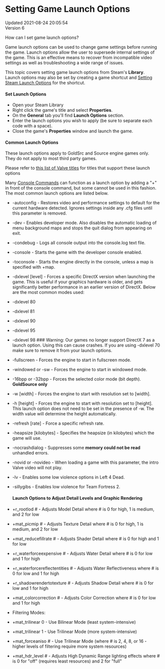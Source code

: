 # Setting Game Launch Options
Updated 2021-08-24 20:05:54  
Version 6  

How can I set game launch options?  
  
Game launch options can be used to change game settings before running the game. Launch options allow the user to supersede internal settings of the game. This is an effective means to recover from incompatible video settings as well as troubleshooting a wide range of issues.  
  
This topic covers setting game launch options from Steam's **Library**. Launch options may also be set by creating a game shortcut and [Setting Steam Launch Options](https://help.steampowered.com/en/faqs/view/0188-6BB7-D467-08E1) for the shortcut.  
  
#### Set Launch Options
  
* Open your Steam Library
* Right click the game's title and select **Properties**.
* On the **General** tab you'll find **Launch Options** section.
* Enter the launch options you wish to apply (be sure to separate each code with a space).
* Close the game's **Properties** window and launch the game.
  
  
#### Common Launch Options
These launch options apply to GoldSrc and Source engine games only. They do not apply to most third party games.  
  
Please refer to [this list of Valve titles](https://store.steampowered.com/search/?category1=998&developer=Valve) for titles that support these launch options  
  
Many [Console Commands](http://developer.valvesoftware.com/wiki/Console_Command_List) can function as a launch option by adding a "+" in front of the console command, but some cannot be used in this fashion. The most common launch options are listed below.  
  
* -autoconfig - Restores video and performance settings to default for the current hardware detected. Ignores settings inside any .cfg files until this parameter is removed.
* -dev - Enables developer mode. Also disables the automatic loading of menu background maps and stops the quit dialog from appearing on exit.
* -condebug - Logs all console output into the console.log text file.
* -console - Starts the game with the developer console enabled.
* -toconsole - Starts the engine directly in the console, unless a map is specified with +map.
* -dxlevel [level] - Forces a specific DirectX version when launching the game. This is useful if your graphics hardware is older, and gets significantly better performance in an earlier version of DirectX. Below are the most common modes used:  
  
* -dxlevel 80
* -dxlevel 81
* -dxlevel 90
* -dxlevel 95
* -dxlevel 98   ### Warning:
Our games no longer support DirectX 7 as a launch option. Using this can cause crashes. If you are using -dxlevel 70 make sure to remove it from your launch options.
* -fullscreen - Forces the engine to start in fullscreen mode.
* -windowed or -sw - Forces the engine to start in windowed mode.
* -16bpp or -32bpp - Forces the selected color mode (bit depth). **GoldSource only**
* -w [width] - Forces the engine to start with resolution set to [width].
* -h [height] - Forces the engine to start with resolution set to [height]. This launch option does not need to be set in the presence of -w. The width value will determine the height automatically.
* -refresh [rate] - Force a specific refresh rate.
* -heapsize [kilobytes] - Specifies the heapsize (in kilobytes) which the game will use.
* -nocrashdialog - Suppresses some **memory could not be read** unhandled errors.
* -novid or -novideo - When loading a game with this parameter, the intro Valve video will not play.
* -lv - Enables some low violence options in Left 4 Dead.
* -sillygibs - Enables low violence for Team Fortress 2.
  #### Launch Options to Adjust Detail Levels and Graphic Rendering
* +r_rootlod # - Adjusts Model Detail where # is 0 for high, 1 is medium, and 2 for low
* +mat_picmip # - Adjusts Texture Detail where # is 0 for high, 1 is medium, and 2 for low
* +mat_reducefillrate # - Adjusts Shader Detail where # is 0 for high and 1 for low
* +r_waterforceexpensive # - Adjusts Water Detail where # is 0 for low and 1 for high
* +r_waterforcereflectentities # - Adjusts Water Reflectiveness where # is 0 for low and 1 for high
* +r_shadowrendertotexture # - Adjusts Shadow Detail where # is 0 for low and 1 for high
* +mat_colorcorrection # - Adjusts Color Correction where # is 0 for low and 1 for high
* Filtering Modes: 
* +mat_trilinear 0 - Use Bilinear Mode (least system-intensive)
* +mat_trilinear 1 - Use Trilinear Mode (more system-intensive)
* +mat_forceaniso # - Use Trilinear Mode (where # is 2, 4, 8, or 16 - higher levels of filtering require more system resources)
* +mat_hdr_level # - Adjusts High Dynamic Range lighting effects where # is 0 for "off" (requires least resources) and 2 for "full"